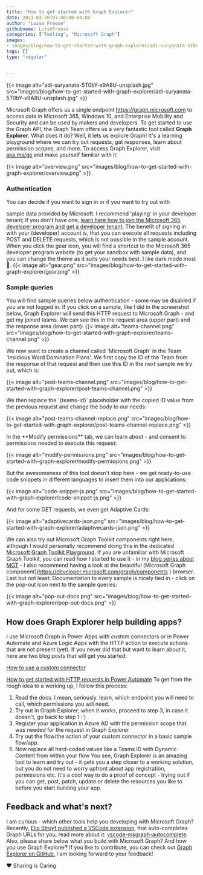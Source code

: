 ```yaml
---
title: "How to get started with Graph Explorer"
date: 2021-03-26T07:40:00-04:00
author: "Luise Freese"
githubname: LuiseFreese
categories: ["Tooling", "Microsoft Graph"]
images:
- images/blog/how-to-get-started-with-graph-explorer/adi-suryanata-5T0bY-x9A8U-unsplash.jpg
tags: []
type: "regular"


---
```


{{< image alt="adi-suryanata-5T0bY-x9A8U-unsplash.jpg" src="images/blog/how-to-get-started-with-graph-explorer/adi-suryanata-5T0bY-x9A8U-unsplash.jpg" >}}

Microsoft Graph offers us a single endpoint
<https://graph.microsoft.com> to access data in Microsoft 365, Windows
10, and Enterprise Mobility and Security and can be used by makers and
developers. To get started to use the Graph API, the Graph Team offers
us a very fantastic tool called **Graph Explorer**.
What does it do? Well, it lets us explore Graph! It's a learning
playground where we can try out requests, get responses, learn about
permission scopes, and more. To access Graph Explorer, visit
[aka.ms/ge](https://aka.ms/ge) and make yourself familiar with it:

{{< image alt="overview.png" src="images/blog/how-to-get-started-with-graph-explorer/overview.png" >}}

### Authentication 

You can decide if you want to sign in or if you want to try out with

sample data provided by Microsoft. I recommend 'playing' in your
developer tenant; if you don't have one, [learn here how to join the
Microsoft 365 developer program and get a developer
tenant](https://techcommunity.microsoft.com/t5/microsoft-365-pnp-blog/what-is-a-dev-tenant-and-why-would-you-want-one/ba-p/2036610).
The benefit of signing in with your (developer) account is, that you can
execute all requests including POST and DELETE requests, which is not
possible in the sample account.
When you click the gear icon, you will find a shortcut to the Microsoft
365 developer program website (to get your sandbox with sample data),
and you can change the theme as it suits your needs best. I like dark
mode most :black_heart:.
{{< image alt="gear.png" src="images/blog/how-to-get-started-with-graph-explorer/gear.png" >}}

### Sample queries 

You will find sample queries below authentication - some may be disabled
if you are not logged in. If you click on a sample, like I did in the
screenshot below, Graph Explorer will send this HTTP request to
Microsoft Graph - and get my joined teams. We can see this in the
request area (upper part) and the response area (lower part):
{{< image alt="teams-channel.png" src="images/blog/how-to-get-started-with-graph-explorer/teams-channel.png" >}}

We now want to create a channel called 'Microsoft Graph' in the Team
'Insidious Word Domination Plans'. We first copy the ID of the Team
from the response of that request and then use this ID in the next
sample we try out, which is:

{{< image alt="post-teams-channel.png" src="images/blog/how-to-get-started-with-graph-explorer/post-teams-channel.png" >}}

We then replace the \`{teams-id}\` placeholder with the copied ID value
from the previous request and change the body to our needs:

{{< image alt="post-teams-channel-replace.png" src="images/blog/how-to-get-started-with-graph-explorer/post-teams-channel-replace.png" >}}

In the \*\*Modify permissions\*\* tab, we can learn about - and consent
to permissions needed to execute this request:

{{< image alt="modify-permissions.png" src="images/blog/how-to-get-started-with-graph-explorer/modify-permissions.png" >}}

But the awesomeness of this tool doesn't stop here - we get
ready-to-use code snippets in different languages to insert them into
our applications:

{{< image alt="code-snippet-js.png" src="images/blog/how-to-get-started-with-graph-explorer/code-snippet-js.png" >}}

And for some GET requests, we even get Adaptive Cards:

{{< image alt="adaptivecards-json.png" src="images/blog/how-to-get-started-with-graph-explorer/adaptivecards-json.png" >}}

We can also try out Microsoft Graph Toolkit components right here,
although I would personally recommend doing this in the dedicated
[Microsoft Graph Toolkit Playground](https://mgt.dev). If you are
unfamiliar with Microsoft Graph Toolkit, you can read how I started to
use it - in my [blog series about
MGT](https://m365princess.com/exploring-microsoft-graph-toolkit-lap-as-non-developer/) -
I also recommend having a look at the beautiful \[Microsoft Graph
component\](<https://developer.microsoft.com/graph/components> )
browser.
Last but not least: Documentation to every sample is nicely tied in -
click on the pop-out icon next to the sample queries:

{{< image alt="pop-out-docs.png" src="images/blog/how-to-get-started-with-graph-explorer/pop-out-docs.png" >}}


## How does Graph Explorer help building apps? 

I use Microsoft Graph in Power Apps with custom connectors or in Power
Automate and Azure Logic Apps with the HTTP action to execute actions
that are not present (yet). If you never did that but want to learn
about it, here are two blog posts that will get you started:

[How to use a custom
connector](https://m365princess.com/how-to-use-a-custom-connector-in-power-automate/)

[How to get started with HTTP requests in Power
Automate](https://m365princess.com/how-to-get-started-with-http-requests-in-power-automate)
To get from the rough idea to a working up, I follow this process:

1.  Read the docs. I mean, seriously. learn, which endpoint you will
    need to call, which permissions you will need.
2.  Try out in Graph Explorer; when it works, proceed to step 3, in case
    it doesn't, go back to step 1 :')
3.  Register your application in Azure AD with the permission scope that
    was needed for the request in Graph Explorer
4.  Try out the flow/the action of your custom connector in a basic
    sample flow/app.
5.  Now replace all hard-coded values like a Teams ID with Dynamic
    Content from within your flow
You see, Graph Explorer is an amazing tool to learn and try out - it
gets you a step closer to a working solution, but you do not need to
worry upfront about app registration, permissions etc. It's a cool way
to do a proof of concept - trying out if you can get, post, patch,
update or delete the resources you like to before you start building
your app.

## Feedback and what's next? 

I am curious - which other tools help you developing with Microsoft
Graph? Recently, [Elio Struyf published a VSCode
extension](https://marketplace.visualstudio.com/items?itemName=eliostruyf.vscode-msgraph-autocomplete),
that auto-completes Graph URLs for you, read more about it:
[vscode-msgraph-autocomplete](https://techcommunity.microsoft.com/t5/microsoft-365-pnp-blog/new-vscode-extension-for-autocompleting-your-microsoft-graph/ba-p/2231013).
Also, please share below what you build with Microsoft Graph? And how
you use Graph Explorer? If you like to contribute, you can check out
[Graph Explorer on
GitHub.](https://github.com/microsoftgraph/microsoft-graph-explorer-v4)
I am looking forward to your feedback!

❤ Sharing is Caring
 